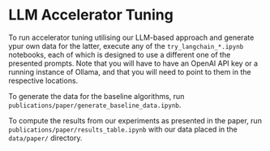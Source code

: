# LLM Accelerator Tuning

To run accelerator tuning utilising our LLM-based approach and generate ypur own data for the latter, execute any of the `try_langchain_*.ipynb` notebooks, each of which is designed to use a different one of the presented prompts.
Note that you will have to have an OpenAI API key or a running instance of Ollama, and that you will need to point to them in the respective locations.

To generate the data for the baseline algorithms, run `publications/paper/generate_baseline_data.ipynb`.

To compute the results from our experiments as presented in the paper, run `publications/paper/results_table.ipynb` with our data placed in the `data/paper/` directory.
